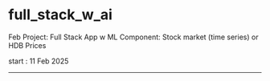# full_stack_w_ai
Feb Project: Full Stack App w ML Component: Stock market (time series) or HDB Prices 

start : 11 Feb 2025 

---


